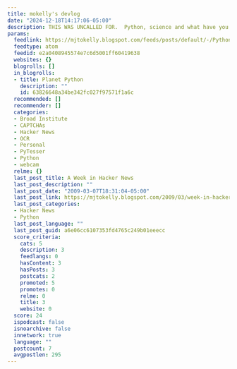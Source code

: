 ```yaml
---
title: mokelly's devlog
date: "2024-12-18T14:17:06-05:00"
description: THIS WAS UNCALLED FOR.  Python, science and what have you.
params:
  feedlink: https://mjtokelly.blogspot.com/feeds/posts/default/-/Python
  feedtype: atom
  feedid: e2a0408945574e7c6d5001ff60419638
  websites: {}
  blogrolls: []
  in_blogrolls:
  - title: Planet Python
    description: ""
    id: 63826648a34be342fc027f97571f1a6c
  recommended: []
  recommender: []
  categories:
  - Broad Institute
  - CAPTCHAs
  - Hacker News
  - OCR
  - Personal
  - PyTesser
  - Python
  - webcam
  relme: {}
  last_post_title: A Week in Hacker News
  last_post_description: ""
  last_post_date: "2009-03-07T18:31:04-05:00"
  last_post_link: https://mjtokelly.blogspot.com/2009/03/week-in-hacker-news.html
  last_post_categories:
  - Hacker News
  - Python
  last_post_language: ""
  last_post_guid: a6e06cc6107353fd4765c249b01eeecc
  score_criteria:
    cats: 5
    description: 3
    feedlangs: 0
    hasContent: 3
    hasPosts: 3
    postcats: 2
    promoted: 5
    promotes: 0
    relme: 0
    title: 3
    website: 0
  score: 24
  ispodcast: false
  isnoarchive: false
  innetwork: true
  language: ""
  postcount: 7
  avgpostlen: 295
---
```

